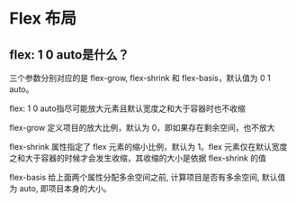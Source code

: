 # Flex 布局

## flex: 1 0 auto是什么？

三个参数分别对应的是 flex-grow, flex-shrink 和 flex-basis，默认值为 0 1 auto。

flex: 1 0 auto指尽可能放大元素且默认宽度之和大于容器时也不收缩

flex-grow 定义项目的放大比例，默认为 0，即如果存在剩余空间，也不放大

flex-shrink 属性指定了 flex 元素的缩小比例，默认为 1。flex 元素仅在默认宽度之和大于容器的时候才会发生收缩，其收缩的大小是依据 flex-shrink 的值

flex-basis 给上面两个属性分配多余空间之前, 计算项目是否有多余空间, 默认值为 auto, 即项目本身的大小。

